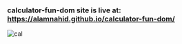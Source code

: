 ﻿### calculator-fun-dom site is live at: https://alamnahid.github.io/calculator-fun-dom/

 
![cal](https://github.com/alamnahid/calculator-fun-dom/assets/138557372/bb60e911-9ae7-4efc-902d-273efc826556)
